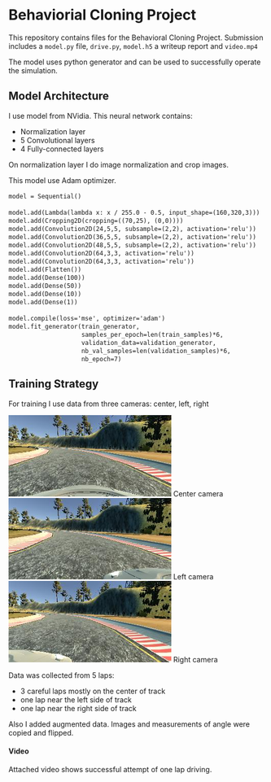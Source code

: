 # Behaviorial Cloning Project

This repository contains files for the Behavioral Cloning Project.
Submission includes a `model.py` file, `drive.py`, `model.h5` a writeup report and `video.mp4`

The model uses python generator and can be used to successfully operate the simulation.


Model Architecture
---
I use model from NVidia. This neural network contains:
* Normalization layer
* 5 Convolutional layers
* 4 Fully-connected layers

On normalization layer I do image normalization and crop images.

This model use Adam optimizer.

```
model = Sequential()

model.add(Lambda(lambda x: x / 255.0 - 0.5, input_shape=(160,320,3)))
model.add(Cropping2D(cropping=((70,25), (0,0))))
model.add(Convolution2D(24,5,5, subsample=(2,2), activation='relu'))
model.add(Convolution2D(36,5,5, subsample=(2,2), activation='relu'))
model.add(Convolution2D(48,5,5, subsample=(2,2), activation='relu'))
model.add(Convolution2D(64,3,3, activation='relu'))
model.add(Convolution2D(64,3,3, activation='relu'))
model.add(Flatten())
model.add(Dense(100))
model.add(Dense(50))
model.add(Dense(10))
model.add(Dense(1))

model.compile(loss='mse', optimizer='adam')
model.fit_generator(train_generator,
                    samples_per_epoch=len(train_samples)*6, 
                    validation_data=validation_generator, 
                    nb_val_samples=len(validation_samples)*6, 
                    nb_epoch=7)
```


Training Strategy
---

For training I use data from three cameras: center, left, right

<img src="examples/center.jpg" width="320" alt="Center" />
Center camera

<img src="examples/left.jpg" width="320" alt="Left" />
Left camera 

<img src="examples/right.jpg" width="320" alt="Right" />
Right camera

Data was collected from 5 laps:
* 3 careful laps mostly on the center of track
* one lap near the left side of track
* one lap near the right side of track

Also I added augmented data. Images and measurements of angle were copied and flipped.

#### Video

Attached video shows successful attempt of one lap driving.

